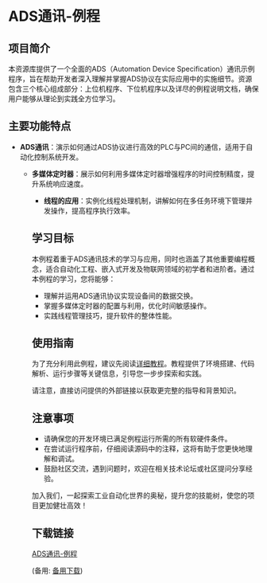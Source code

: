 # ADS通讯-例程

## 项目简介

本资源库提供了一个全面的ADS（Automation Device Specification）通讯示例程序，旨在帮助开发者深入理解并掌握ADS协议在实际应用中的实施细节。资源包含三个核心组成部分：上位机程序、下位机程序以及详尽的例程说明文档，确保用户能够从理论到实践全方位学习。

## 主要功能特点

- **ADS通讯**：演示如何通过ADS协议进行高效的PLC与PC间的通信，适用于自动化控制系统开发。

  - **多媒体定时器**：展示如何利用多媒体定时器增强程序的时间控制精度，提升系统响应速度。

    - **线程的应用**：实例化线程处理机制，讲解如何在多任务环境下管理并发操作，提高程序执行效率。

    ## 学习目标

    本例程着重于ADS通讯技术的学习与应用，同时也涵盖了其他重要编程概念，适合自动化工程、嵌入式开发及物联网领域的初学者和进阶者。通过本例程的学习，您将能够：

    - 理解并运用ADS通讯协议实现设备间的数据交换。
    - 掌握多媒体定时器的配置与利用，优化时间敏感操作。
    - 实践线程管理技巧，提升软件的整体性能。

    ## 使用指南

    为了充分利用此例程，建议先阅读[详细教程](https://blog.csdn.net/Robot_Starscream/article/details/83869264)。教程提供了环境搭建、代码解析、运行步骤等关键信息，引导您一步步探索和实践。

    请注意，直接访问提供的外部链接以获取更完整的指导和背景知识。

    ## 注意事项

    - 请确保您的开发环境已满足例程运行所需的所有软硬件条件。
    - 在尝试运行程序前，仔细阅读源码中的注释，这将有助于您更快地理解和调试。
    - 鼓励社区交流，遇到问题时，欢迎在相关技术论坛或社区提问分享经验。

    加入我们，一起探索工业自动化世界的奥秘，提升您的技能树，使您的项目更加健壮高效！

    ## 下载链接
    [ADS通讯-例程](https://pan.quark.cn/s/1b426aed9050) 

    (备用: [备用下载](https://pan.baidu.com/s/1oVeVUK8TiD8oLnALawCFUQ?pwd=1234))
